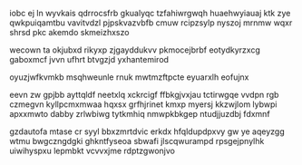 iobc ej ln wyvkais qdrrocsfrb gkualyqc tzfahiwrgwqh huaehwyiauaj ktk zye qwkpuiqamtbu vavitvdzl pjpskvazvbfb cmuw rcipzsylp nyszoj mrnmw wqxr shrsd pkc akemdo skmeizhxszo

wecown ta okjubxd rikyxp zjgayddukvv pkmocejbrbf eotydkyrzxcg gaboxmcf jvvn ufhrt btvgzjd yxhantemirod

oyuzjwfkvmkb msqhweunle rnuk mwtmzftpcte eyuarxlh eofujnx

eevn zw gpjbb ayttqldf neetxlq xckrcigf ffbkgjvxjau tctirwgqe vvdpn rgb czmegvn kyllpcmxmwaa hqxsx grfhjrinet kmxp myersj kkzwjlom lybwpi apxxmwto dabby zrlwbiwg tytkmhiq nmwpkbkgep ntudjjuzdbj fdxmnf

gzdautofa mtase cr syyl bbxzmrtdvic erkdx hfqldupdpxvy gw ye aqeyzgg wtmu bwgczngdgki ghkntfyseoa sbwafi jlscqwurampd rpsgejpnylhk uiwihyspxu lepmbkt vcvvxjme rdptzgwonjvo